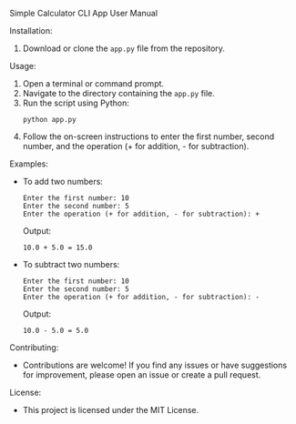 Simple Calculator CLI App User Manual

Installation:
1. Download or clone the `app.py` file from the repository.

Usage:
1. Open a terminal or command prompt.
2. Navigate to the directory containing the `app.py` file.
3. Run the script using Python:
    ```
    python app.py
    ```
4. Follow the on-screen instructions to enter the first number, second number, and the operation (+ for addition, - for subtraction).

Examples:
- To add two numbers:
    ```
    Enter the first number: 10
    Enter the second number: 5
    Enter the operation (+ for addition, - for subtraction): +
    ```
    Output:
    ```
    10.0 + 5.0 = 15.0
    ```

- To subtract two numbers:
    ```
    Enter the first number: 10
    Enter the second number: 5
    Enter the operation (+ for addition, - for subtraction): -
    ```
    Output:
    ```
    10.0 - 5.0 = 5.0
    ```

Contributing:
- Contributions are welcome! If you find any issues or have suggestions for improvement, please open an issue or create a pull request.

License:
- This project is licensed under the MIT License.
